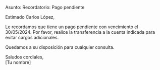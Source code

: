 
Asunto: Recordatorio: Pago pendiente  

Estimado Carlos López,  

Le recordamos que tiene un pago pendiente con vencimiento el 30/05/2024. Por favor, realice la transferencia a la cuenta indicada para evitar cargos adicionales.  

Quedamos a su disposición para cualquier consulta.  

Saludos cordiales,  
[Tu nombre]  
